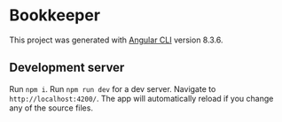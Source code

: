 # Bookkeeper

This project was generated with [Angular CLI](https://github.com/angular/angular-cli) version 8.3.6.

## Development server
Run  `npm i`.
Run  `npm run dev` for a dev server. Navigate to `http://localhost:4200/`. The app will automatically reload if you change any of the source files.

